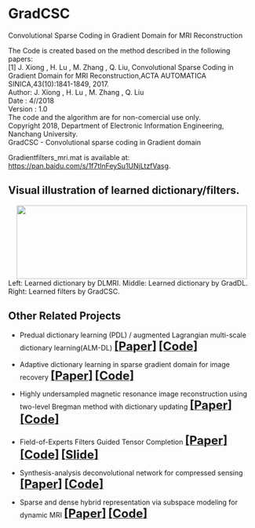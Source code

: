 # GradCSC
Convolutional Sparse Coding in Gradient Domain for MRI Reconstruction  

The Code is created based on the method described in the following papers:   
[1] J. Xiong , H. Lu , M. Zhang , Q. Liu, Convolutional Sparse Coding in Gradient Domain for MRI Reconstruction,ACTA AUTOMATICA SINICA,43(10):1841-1849, 2017.  
Author: J. Xiong , H. Lu , M. Zhang , Q. Liu   
Date : 4//2018   
Version : 1.0   
The code and the algorithm are for non-comercial use only.   
Copyright 2018, Department of Electronic Information Engineering, Nanchang University.   
GradCSC - Convolutional sparse coding in Gradient domain  

Gradientfilters_mri.mat is available at: https://pan.baidu.com/s/1f7tlnFeySu1UNjLtzfVasg. 

## Visual illustration of learned dictionary/filters.


<div align=center><img width="470" height="150" src="./figs/fig.png"/></div> 
Left: Learned dictionary by DLMRI. Middle: Learned dictionary by GradDL. Right: Learned filters by GradCSC.


## Other Related Projects
  * Predual dictionary learning (PDL) / augmented Lagrangian multi-scale dictionary learning(ALM-DL) [<font size=5>**[Paper]**</font>](http://www.escience.cn/people/liuqiegen/index.html;jsessionid=5E20FEE3694E8BB3249B64202A8E25C8-n1)   [<font size=5>**[Code]**</font>](https://github.com/yqx7150/PDL_ALM_DL_code) 
    
  * Adaptive dictionary learning in sparse gradient domain for image recovery [<font size=5>**[Paper]**</font>](https://ieeexplore.ieee.org/document/6578193/)   [<font size=5>**[Code]**</font>](https://github.com/yqx7150/GradDL) 
  
  * Highly undersampled magnetic resonance image reconstruction using two-level Bregman method with dictionary updating [<font size=5>**[Paper]**</font>](https://ieeexplore.ieee.org/document/6492252)   [<font size=5>**[Code]**</font>](https://github.com/yqx7150/TBMDU) 
    
  * Field-of-Experts Filters Guided Tensor Completion [<font size=5>**[Paper]**</font>](https://ieeexplore.ieee.org/document/8291751/similar#similar)   [<font size=5>**[Code]**</font>](https://github.com/yqx7150/FoE_STDC)   [<font size=5>**[Slide]**</font>](https://github.com/yqx7150/EDAEPRec/tree/master/Slide)
  
  * Synthesis-analysis deconvolutional network for compressed sensing [<font size=5>**[Paper]**</font>](https://ieeexplore.ieee.org/document/8296620)   [<font size=5>**[Code]**</font>](https://github.com/yqx7150/SADN)
       
  * Sparse and dense hybrid representation via subspace modeling for dynamic MRI [<font size=5>**[Paper]**</font>](https://www.sciencedirect.com/science/article/abs/pii/S089561111730006X)   [<font size=5>**[Code]**</font>](https://github.com/yqx7150/SDR)
